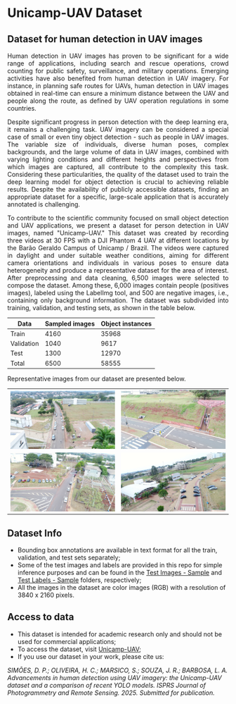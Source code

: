# Unicamp-UAV Dataset

## Dataset for human detection in UAV images 
<p align="justify">
Human detection in UAV images has proven to be significant for a wide range of applications, including search and rescue operations, crowd counting for public safety, surveillance, and military operations. Emerging activities have also benefited from human detection in UAV imagery. For instance, in planning safe routes for UAVs, human detection in UAV images obtained in real-time can ensure a minimum distance between the UAV and people along the route, as defined by UAV operation regulations in some countries.
</p>
<p align="justify">
Despite significant progress in person detection with the deep learning era, it remains a challenging task. UAV imagery can be considered a special case of small or even tiny object detection - such as people in UAV images. The variable size of individuals, diverse human poses, complex backgrounds, and the large volume of data in UAV images, combined with varying lighting conditions and different heights and perspectives from which images are captured, all contribute to the complexity this task. Considering these particularities, the quality of the dataset used to train the deep learning model for object detection is crucial to achieving reliable results. Despite the availability of publicly accessible datasets, finding an appropriate dataset for a specific, large-scale application that is accurately annotated is challenging. 
</p>
<p align="justify">
To contribute to the scientific community focused on small object detection and UAV applications, we present a dataset for person detection in UAV images, named "Unicamp-UAV." This dataset was created by recording three videos at 30 FPS with a DJI Phantom 4 UAV at different locations by the Barão Geraldo Campus of Unicamp / Brazil. The videos were captured in daylight and under suitable weather conditions, aiming for different camera orientations and individuals in various poses to ensure data heterogeneity and produce a representative dataset for the area of interest. After preprocessing and data cleaning, 6,500 images were selected to compose the dataset. Among these, 6,000 images contain people (positives images), labeled using the LabelImg tool, and 500 are negative images, i.e., containing only background information. The dataset was subdivided into training, validation, and testing sets, as shown in the table below.
</p>

<div align="center">

| Data        | Sampled images | Object instances | 
|-------------|----------------|------------------| 
| Train       | 4160           | 35968            |
| Validation  | 1040           | 9617             |
| Test        | 1300           | 12970            |
| Total       | 6500           | 58555            |

</div>

Representative images from our dataset are presented below.

<table>
  <tr>
    <td><img src="https://github.com/SimoesDP/Unicamp-UAV-Dataset/blob/main/Repository%20figures/DJI_0083_2224.jpg" alt="Descrição 1" width="500"/></td>
    <td><img src="https://github.com/SimoesDP/Unicamp-UAV-Dataset/blob/main/Repository%20figures/DJI_0084_2062.jpg" alt="Descrição 2" width="500"/></td>
  </tr>
  <tr>
    <td><img src="https://github.com/SimoesDP/Unicamp-UAV-Dataset/blob/main/Repository%20figures/DJI_0084_6589.jpg" alt="Descrição 3" width="500"/></td>
    <td><img src="https://github.com/SimoesDP/Unicamp-UAV-Dataset/blob/main/Repository%20figures/DJI_0084_7384.jpg" alt="Descrição 4" width="500"/></td>
  </tr>
</table>


## Dataset Info
- Bounding box annotations are available in text format for all the train, validation, and test sets separately;
- Some of the test images and labels are provided in this repo for simple inference purposes and can be found in the [Test Images - Sample]( https://github.com/SimoesDP/Unicamp-UAV-Dataset/tree/main/Test%20Images%20-%20Sample) and [Test Labels - Sample]( https://github.com/SimoesDP/Unicamp-UAV-Dataset/tree/main/Test%20Labels%20-%20Sample) folders, respectively;
- All the images in the dataset are color images (RGB) with a resolution of 3840 x 2160 pixels.

## Access to data

- This dataset is intended for academic research only and should not be used for commercial applications;
- To access the dataset, visit [Unicamp-UAV](https://drive.google.com/drive/folders/1ZpdnmakLtd6gXynRRjebpSZ1rD3TfehJ?usp=sharing);
- If you use our dataset in your work, please cite us:

_SIMÕES, D. P.; OLIVEIRA, H. C.; MARSICO, S.; SOUZA, J. R.; BARBOSA, L. A. Advancements in human detection using UAV imagery: the Unicamp-UAV dataset and a comparison of recent YOLO models. ISPRS Journal of Photogrammetry and Remote Sensing. 2025. Submitted for publication._
